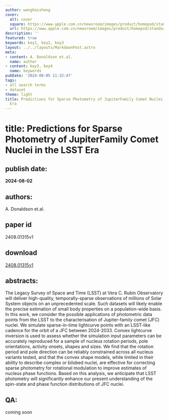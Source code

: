```yaml
---
author: wanghaisheng
cover:
  alt: cover
  square: https://www.apple.com.cn/newsroom/images/product/homepod/standard/Apple-HomePod-hero-230118_big.jpg.large_2x.jpg
  url: https://www.apple.com.cn/newsroom/images/product/homepod/standard/Apple-HomePod-hero-230118_big.jpg.large_2x.jpg
description: ''
featured: true
keywords: key1, key2, key3
layout: ../../layouts/MarkdownPost.astro
meta:
- content: A. Donaldson et.al.
  name: author
- content: key3, key4
  name: keywords
pubDate: '2024-08-05 11:32:47'
tags:
- all search terms
- dataset
theme: light
title: Predictions for Sparse Photometry of JupiterFamily Comet Nuclei in the LSST
  Era
---
```


# title: Predictions for Sparse Photometry of JupiterFamily Comet Nuclei in the LSST Era 
## publish date: 
**2024-08-02** 
## authors: 
  A. Donaldson et.al. 
## paper id
2408.01315v1
## download
[2408.01315v1](http://arxiv.org/abs/2408.01315v1)
## abstracts:
The Legacy Survey of Space and Time (LSST) at Vera C. Rubin Observatory will deliver high-quality, temporally-sparse observations of millions of Solar System objects on an unprecedented scale. Such datasets will likely enable the precise estimation of small body properties on a population-wide basis. In this work, we consider the possible applications of photometric data points from the LSST to the characterisation of Jupiter-family comet (JFC) nuclei. We simulate sparse-in-time lightcurve points with an LSST-like cadence for the orbit of a JFC between 2024-2033. Convex lightcurve inversion is used to assess whether the simulation input parameters can be accurately reproduced for a sample of nucleus rotation periods, pole orientations, activity onsets, shapes and sizes. We find that the rotation period and pole direction can be reliably constrained across all nucleus variants tested, and that the convex shape models, while limited in their ability to describe complex or bilobed nuclei, are effective for correcting sparse photometry for rotational modulation to improve estimates of nucleus phase functions. Based on this analysis, we anticipate that LSST photometry will significantly enhance our present understanding of the spin-state and phase function distributions of JFC nuclei.
## QA:
coming soon
